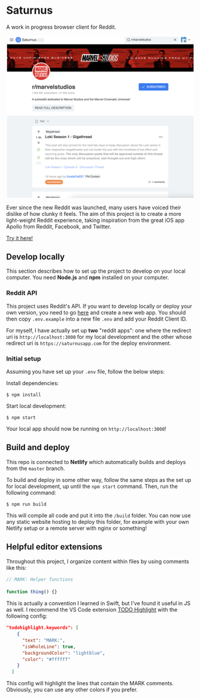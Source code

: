 # Saturnus

A work in progress browser client for Reddit.

<p align="center">
<img src="./docs/saturnus.png" style="max-width: 500px;">
</p>

Ever since the new Reddit was launched, many users have voiced their dislike of how clunky it feels. The aim of this project is to create a more light-weight Reddit experience, taking inspiration from the great iOS app Apollo from Reddit, Facebook, and Twitter.

[Try it here!](https://saturnusapp.com/)

## Develop locally

This section describes how to set up the project to develop on your local computer. You need **Node.js** and **npm** installed on your computer.

### Reddit API

This project uses Reddit's API. If you want to develop locally or deploy your own version, you need to go [here](https://ssl.reddit.com/prefs/apps/) and create a new web app. You should then copy `.env.example` into a new file `.env` and add your Reddit Client ID.

For myself, I have actually set up **two** "reddit apps": one where the redirect uri is `http://localhost:3000` for my local development and the other whose redirect uri is `https://saturnusapp.com` for the deploy environment.

### Initial setup

Assuming you have set up your `.env` file, follow the below steps:

Install dependencies:

```
$ npm install
```

Start local development:

```
$ npm start
```

Your local app should now be running on `http://localhost:3000`!

## Build and deploy

This repo is connected to **Netlify** which automatically builds and deploys from the `master` branch.

To build and deploy in some other way, follow the same steps as the set up for local development, up until the `npm start` command. Then, run the following command:

```
$ npm run build
```

This will compile all code and put it into the `/build` folder. You can now use any static website hosting to deploy this folder, for example with your own Netlify setup or a remote server with nginx or something!

## Helpful editor extensions

Throughout this project, I organize content within files by using comments like this:

```js
// MARK: Helper functions

function thing() {}
```

This is actually a convention I learned in Swift, but I've found it useful in JS as well. I recommend the VS Code extension [TODO Highlight](https://marketplace.visualstudio.com/items?itemName=wayou.vscode-todo-highlight) with the following config:

```json
"todohighlight.keywords": [
    {
      "text": "MARK:",
      "isWholeLine": true,
      "backgroundColor": "lightblue",
      "color": "#ffffff"
    }
  ]
```

This config will highlight the lines that contain the MARK comments. Obviously, you can use any other colors if you prefer.
